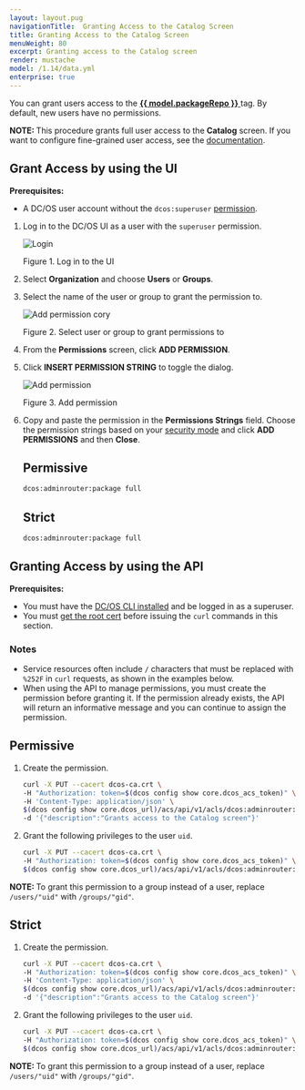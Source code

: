 ```yaml
---
layout: layout.pug
navigationTitle:  Granting Access to the Catalog Screen
title: Granting Access to the Catalog Screen
menuWeight: 80
excerpt: Granting access to the Catalog screen
render: mustache
model: /1.14/data.yml
enterprise: true
---
```

<!-- The source repository for this topic is https://github.com/dcos/dcos-docs-site -->

You can grant users access to the [**{{ model.packageRepo }}** ](/mesosphere/dcos/1.14/gui/catalog/) tag. By default, new users have no permissions.

<p class="message--note"><strong>NOTE: </strong>This procedure grants full user access to the <strong>Catalog</strong> screen. If you want to configure fine-grained user access, see the <a href="/1.14/deploying-services/service-groups/">documentation</a>.</p>


## <a name="services-access-via-ui"></a>Grant Access by using the UI

**Prerequisites:**

- A DC/OS user account without the `dcos:superuser` [permission](/mesosphere/dcos/1.14/security/ent/users-groups/).

1. Log in to the DC/OS UI as a user with the `superuser` permission.

   ![Login](/mesosphere/dcos/1.14/img/LOGIN-EE-Modal_View-1_12.png)

   Figure 1. Log in to the UI

1.  Select **Organization** and choose **Users** or **Groups**.

1.  Select the name of the user or group to grant the permission to.

    ![Add permission cory](/mesosphere/dcos/1.14/img/GUI-Organization-Users-List_View-1_12.png)

    Figure 2. Select user or group to grant permissions to

1.  From the **Permissions** screen, click **ADD PERMISSION**.

1.  Click **INSERT PERMISSION STRING** to toggle the dialog.

    ![Add permission](/mesosphere/dcos/1.14/img/services-tab-user3.png)

    Figure 3. Add permission

1.  Copy and paste the permission in the **Permissions Strings** field. Choose the permission strings based on your [security mode](/mesosphere/dcos/1.14/security/ent/#security-modes) and click **ADD PERMISSIONS** and then **Close**.

    ## Permissive

    ```bash
    dcos:adminrouter:package full
    ```

    ## Strict

    ```bash
    dcos:adminrouter:package full
    ```

## <a name="universe-access-via-api"></a>Granting Access by using the API

**Prerequisites:**

- You must have the [DC/OS CLI installed](/mesosphere/dcos/1.14/cli/install/) and be logged in as a superuser.
- You must [get the root cert](/mesosphere/dcos/1.14/security/ent/tls-ssl/get-cert/) before issuing the `curl` commands in this section.

### Notes

- Service resources often include `/` characters that must be replaced with `%252F` in `curl` requests, as shown in the examples below.
- When using the API to manage permissions, you must create the permission before granting it. If the permission already exists, the API will return an informative message and you can continue to assign the permission.

## Permissive

1.  Create the permission.

    ```bash
    curl -X PUT --cacert dcos-ca.crt \
    -H "Authorization: token=$(dcos config show core.dcos_acs_token)" \
    -H 'Content-Type: application/json' \
    $(dcos config show core.dcos_url)/acs/api/v1/acls/dcos:adminrouter:package  \
    -d '{"description":"Grants access to the Catalog screen"}'
    ```

1.  Grant the following privileges to the user `uid`.

    ```bash
    curl -X PUT --cacert dcos-ca.crt \
    -H "Authorization: token=$(dcos config show core.dcos_acs_token)" \
    $(dcos config show core.dcos_url)/acs/api/v1/acls/dcos:adminrouter:package/users/<uid>/full
    ```

<p class="message--note"><strong>NOTE: </strong>To grant this permission to a group instead of a user, replace <code>/users/"uid"</code> with <code>/groups/"gid"</code>.</p>

## Strict

1.  Create the permission.

    ```bash
    curl -X PUT --cacert dcos-ca.crt \
    -H "Authorization: token=$(dcos config show core.dcos_acs_token)" \
    -H 'Content-Type: application/json' \
    $(dcos config show core.dcos_url)/acs/api/v1/acls/dcos:adminrouter:package  \
    -d '{"description":"Grants access to the Catalog screen"}'
    ```

1.  Grant the following privileges to the user `uid`.

    ```bash
    curl -X PUT --cacert dcos-ca.crt \
    -H "Authorization: token=$(dcos config show core.dcos_acs_token)" \
    $(dcos config show core.dcos_url)/acs/api/v1/acls/dcos:adminrouter:package/users/<uid>/full
    ```

<p class="message--note"><strong>NOTE: </strong>To grant this permission to a group instead of a user, replace <code>/users/"uid"</code> with <code>/groups/"gid"</code>.</p>

